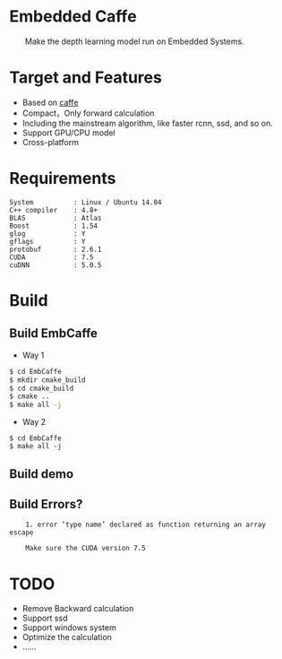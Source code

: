 # Embedded Caffe

&emsp;&emsp;Make the depth learning model run on Embedded Systems.

# Target and Features

- Based on [caffe](https://github.com/BVLC/caffe)
- Compact，Only forward calculation
- Including the mainstream algorithm, like faster rcnn, ssd, and so on.
- Support GPU/CPU model
- Cross-platform

# Requirements

```
System          : Linux / Ubuntu 14.04
C++ compiler    : 4.8+
BLAS            : Atlas
Boost           : 1.54
glog            : Y
gflags          : Y
protobuf        : 2.6.1
CUDA            : 7.5
cuDNN           : 5.0.5
```

# Build

## Build EmbCaffe


- Way 1

```bash
$ cd EmbCaffe
$ mkdir cmake_build
$ cd cmake_build
$ cmake ..
$ make all -j

```

- Way 2


```
$ cd EmbCaffe
$ make all -j

```

## Build demo

## Build Errors?

```
    1. error ‘type name’ declared as function returning an array escape

    Make sure the CUDA version 7.5
```

# TODO

- Remove Backward calculation
- Support ssd
- Support windows system
- Optimize the calculation
- ......


